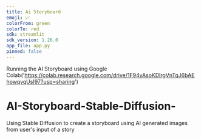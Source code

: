```yaml
---
title: Ai Storyboard
emoji: 📈
colorFrom: green
colorTo: red
sdk: streamlit
sdk_version: 1.26.0
app_file: app.py
pinned: false
---
```

Running the AI Storyboard using Google Colab('https://colab.research.google.com/drive/1F94yAsoKDlrgVnTqJ6bAEhowqvqUsI97?usp=sharing')

# AI-Storyboard-Stable-Diffusion-
Using Stable Diffusion to create a storyboard using AI generated images from user's input of a story
